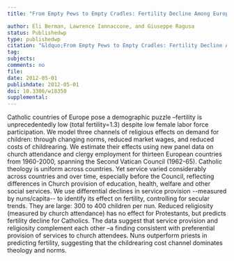 ```yaml
---
title: "From Empty Pews to Empty Cradles: Fertility Decline Among European Catholics"

author: Eli Berman, Lawrence Iannaccone, and Giuseppe Ragusa
status: Publishedwp
type: publishedwp
citation: "&ldquo;From Empty Pews to Empty Cradles: Fertility Decline Among European Catholics.&ldquo; NBER Working Paper, No. 18350"
tag:
subjects:
comments: no
file: 
date: 2012-05-01
publishdate: 2012-05-01
doi: 10.3386/w18350
supplemental: 
---
```


Catholic countries of Europe pose a demographic puzzle –fertility is unprecedentedly low (total fertility$=$1.3) despite low female labor force participation. We model three channels of religious effects on demand for children: through changing norms, reduced market wages, and reduced costs of childrearing. We estimate their effects using new panel data on church attendance and clergy employment for thirteen European countries from 1960-2000, spanning the Second Vatican Council (1962-65). Catholic theology is uniform across countries. Yet service varied considerably across countries and over time, especially before the Council, reflecting differences in Church provision of education, health, welfare and other social services. We use differential declines in service provision --measured by nuns/capita-- to identify its effect on fertility, controlling for secular trends. They are large: 300 to 400 children per nun. Reduced religiosity (measured by church attendance) has no effect for Protestants, but predicts fertility decline for Catholics. The data suggest that service provision and religiosity complement each other –a finding consistent with preferential provision of services to church attendees. Nuns outperform priests in predicting fertility, suggesting that the childrearing cost channel dominates theology and norms.